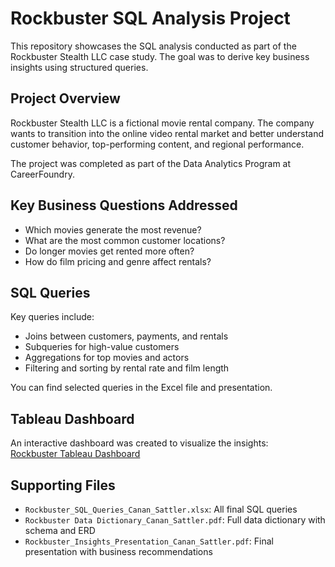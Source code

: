 # Rockbuster SQL Analysis Project

This repository showcases the SQL analysis conducted as part of the Rockbuster Stealth LLC case study. The goal was to derive key business insights using structured queries.

## Project Overview
Rockbuster Stealth LLC is a fictional movie rental company. The company wants to transition into the online video rental market and better understand customer behavior, top-performing content, and regional performance.

The project was completed as part of the Data Analytics Program at CareerFoundry.

## Key Business Questions Addressed
- Which movies generate the most revenue?
- What are the most common customer locations?
- Do longer movies get rented more often?
- How do film pricing and genre affect rentals?

## SQL Queries
Key queries include:
- Joins between customers, payments, and rentals
- Subqueries for high-value customers
- Aggregations for top movies and actors
- Filtering and sorting by rental rate and film length

You can find selected queries in the Excel file and presentation.

## Tableau Dashboard
An interactive dashboard was created to visualize the insights:  
[Rockbuster Tableau Dashboard](https://public.tableau.com/views/TheResults_Rockbuster/FILMLENGHTRENTALRATE)

## Supporting Files
- `Rockbuster_SQL_Queries_Canan_Sattler.xlsx`: All final SQL queries
- `Rockbuster Data Dictionary_Canan_Sattler.pdf`: Full data dictionary with schema and ERD
- `Rockbuster_Insights_Presentation_Canan_Sattler.pdf`: Final presentation with business recommendations
